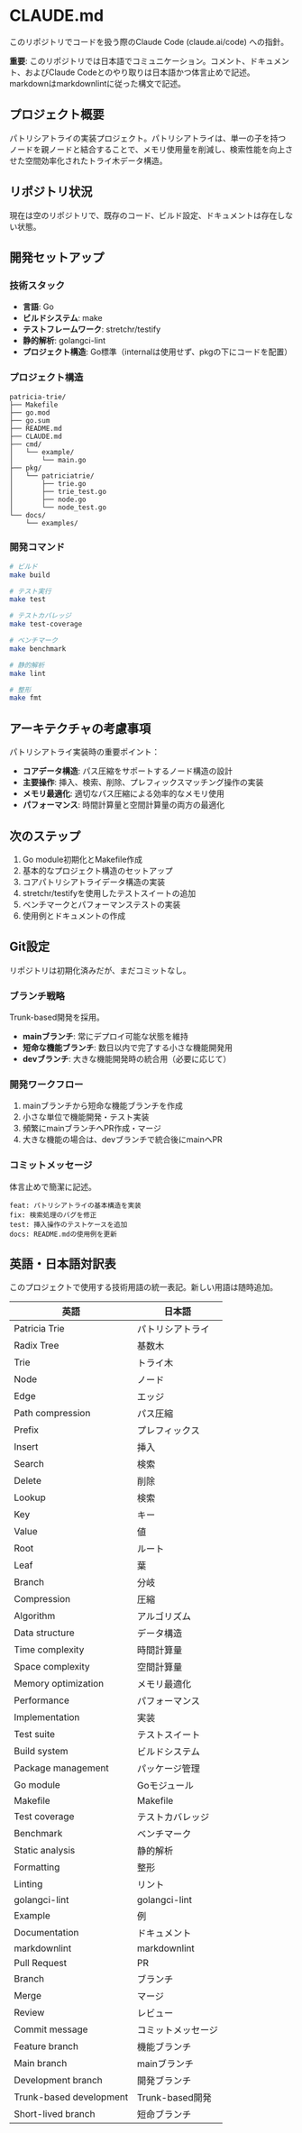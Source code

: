 # CLAUDE.md

このリポジトリでコードを扱う際のClaude Code (claude.ai/code) への指針。

**重要**: このリポジトリでは日本語でコミュニケーション。コメント、ドキュメント、およびClaude Codeとのやり取りは日本語かつ体言止めで記述。markdownはmarkdownlintに従った構文で記述。

## プロジェクト概要

パトリシアトライの実装プロジェクト。パトリシアトライは、単一の子を持つノードを親ノードと結合することで、メモリ使用量を削減し、検索性能を向上させた空間効率化されたトライ木データ構造。

## リポジトリ状況

現在は空のリポジトリで、既存のコード、ビルド設定、ドキュメントは存在しない状態。

## 開発セットアップ

### 技術スタック

- **言語**: Go
- **ビルドシステム**: make
- **テストフレームワーク**: stretchr/testify
- **静的解析**: golangci-lint
- **プロジェクト構造**: Go標準（internalは使用せず、pkgの下にコードを配置）

### プロジェクト構造

```text
patricia-trie/
├── Makefile
├── go.mod
├── go.sum
├── README.md
├── CLAUDE.md
├── cmd/
│   └── example/
│       └── main.go
├── pkg/
│   └── patriciatrie/
│       ├── trie.go
│       ├── trie_test.go
│       ├── node.go
│       └── node_test.go
└── docs/
    └── examples/
```

### 開発コマンド

```bash
# ビルド
make build

# テスト実行
make test

# テストカバレッジ
make test-coverage

# ベンチマーク
make benchmark

# 静的解析
make lint

# 整形
make fmt
```

## アーキテクチャの考慮事項

パトリシアトライ実装時の重要ポイント：

- **コアデータ構造**: パス圧縮をサポートするノード構造の設計
- **主要操作**: 挿入、検索、削除、プレフィックスマッチング操作の実装
- **メモリ最適化**: 適切なパス圧縮による効率的なメモリ使用
- **パフォーマンス**: 時間計算量と空間計算量の両方の最適化

## 次のステップ

1. Go module初期化とMakefile作成
2. 基本的なプロジェクト構造のセットアップ
3. コアパトリシアトライデータ構造の実装
4. stretchr/testifyを使用したテストスイートの追加
5. ベンチマークとパフォーマンステストの実装
6. 使用例とドキュメントの作成

## Git設定

リポジトリは初期化済みだが、まだコミットなし。

### ブランチ戦略

Trunk-based開発を採用。

- **mainブランチ**: 常にデプロイ可能な状態を維持
- **短命な機能ブランチ**: 数日以内で完了する小さな機能開発用
- **devブランチ**: 大きな機能開発時の統合用（必要に応じて）

### 開発ワークフロー

1. mainブランチから短命な機能ブランチを作成
2. 小さな単位で機能開発・テスト実装
3. 頻繁にmainブランチへPR作成・マージ
4. 大きな機能の場合は、devブランチで統合後にmainへPR

### コミットメッセージ

体言止めで簡潔に記述。

```text
feat: パトリシアトライの基本構造を実装
fix: 検索処理のバグを修正
test: 挿入操作のテストケースを追加
docs: README.mdの使用例を更新
```

## 英語・日本語対訳表

このプロジェクトで使用する技術用語の統一表記。新しい用語は随時追加。

| 英語 | 日本語 |
|------|--------|
| Patricia Trie | パトリシアトライ |
| Radix Tree | 基数木 |
| Trie | トライ木 |
| Node | ノード |
| Edge | エッジ |
| Path compression | パス圧縮 |
| Prefix | プレフィックス |
| Insert | 挿入 |
| Search | 検索 |
| Delete | 削除 |
| Lookup | 検索 |
| Key | キー |
| Value | 値 |
| Root | ルート |
| Leaf | 葉 |
| Branch | 分岐 |
| Compression | 圧縮 |
| Algorithm | アルゴリズム |
| Data structure | データ構造 |
| Time complexity | 時間計算量 |
| Space complexity | 空間計算量 |
| Memory optimization | メモリ最適化 |
| Performance | パフォーマンス |
| Implementation | 実装 |
| Test suite | テストスイート |
| Build system | ビルドシステム |
| Package management | パッケージ管理 |
| Go module | Goモジュール |
| Makefile | Makefile |
| Test coverage | テストカバレッジ |
| Benchmark | ベンチマーク |
| Static analysis | 静的解析 |
| Formatting | 整形 |
| Linting | リント |
| golangci-lint | golangci-lint |
| Example | 例 |
| Documentation | ドキュメント |
| markdownlint | markdownlint |
| Pull Request | PR |
| Branch | ブランチ |
| Merge | マージ |
| Review | レビュー |
| Commit message | コミットメッセージ |
| Feature branch | 機能ブランチ |
| Main branch | mainブランチ |
| Development branch | 開発ブランチ |
| Trunk-based development | Trunk-based開発 |
| Short-lived branch | 短命ブランチ |